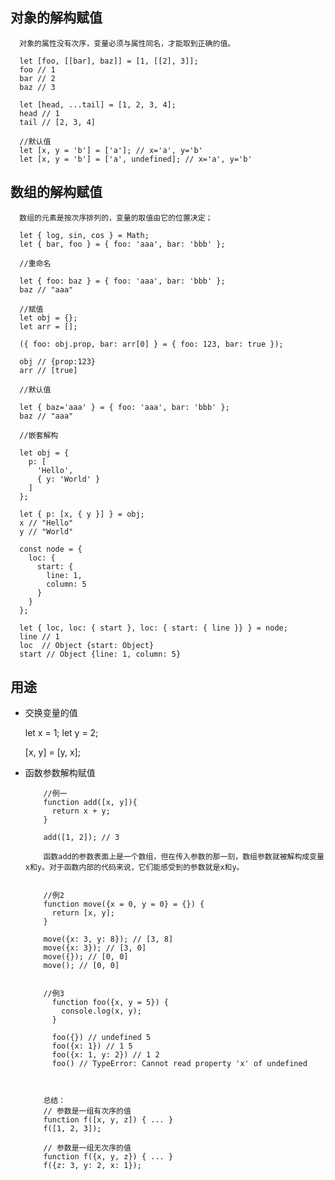## 对象的解构赋值

      对象的属性没有次序，变量必须与属性同名，才能取到正确的值。
      
      let [foo, [[bar], baz]] = [1, [[2], 3]];
      foo // 1
      bar // 2
      baz // 3
      
      let [head, ...tail] = [1, 2, 3, 4];
      head // 1
      tail // [2, 3, 4]
      
      //默认值
      let [x, y = 'b'] = ['a']; // x='a', y='b'
      let [x, y = 'b'] = ['a', undefined]; // x='a', y='b'




## 数组的解构赋值

      数组的元素是按次序排列的，变量的取值由它的位置决定；
      
      let { log, sin, cos } = Math;
      let { bar, foo } = { foo: 'aaa', bar: 'bbb' };
      
      //重命名
      
      let { foo: baz } = { foo: 'aaa', bar: 'bbb' };
      baz // "aaa"
      
      //赋值
      let obj = {};
      let arr = [];

      ({ foo: obj.prop, bar: arr[0] } = { foo: 123, bar: true });

      obj // {prop:123}
      arr // [true]
      
      //默认值 
      
      let { baz='aaa' } = { foo: 'aaa', bar: 'bbb' };
      baz // "aaa"
      
      //嵌套解构
      
      let obj = {
        p: [
          'Hello',
          { y: 'World' }
        ]
      };

      let { p: [x, { y }] } = obj;
      x // "Hello"
      y // "World"
      
      const node = {
        loc: {
          start: {
            line: 1,
            column: 5
          }
        }
      };

      let { loc, loc: { start }, loc: { start: { line }} } = node;
      line // 1
      loc  // Object {start: Object}
      start // Object {line: 1, column: 5}
      
## 用途
- 交换变量的值

    let x = 1;
    let y = 2;

    [x, y] = [y, x];

- 函数参数解构赋值

          //例一
          function add([x, y]){
            return x + y;
          }

          add([1, 2]); // 3

          函数add的参数表面上是一个数组，但在传入参数的那一刻，数组参数就被解构成变量x和y。对于函数内部的代码来说，它们能感受到的参数就是x和y。

          
          //例2
          function move({x = 0, y = 0} = {}) {
            return [x, y];
          }

          move({x: 3, y: 8}); // [3, 8]
          move({x: 3}); // [3, 0]
          move({}); // [0, 0]
          move(); // [0, 0]
          
          
          //例3
            function foo({x, y = 5}) {
              console.log(x, y);
            }

            foo({}) // undefined 5
            foo({x: 1}) // 1 5
            foo({x: 1, y: 2}) // 1 2
            foo() // TypeError: Cannot read property 'x' of undefined



          总结：
          // 参数是一组有次序的值
          function f([x, y, z]) { ... }
          f([1, 2, 3]);

          // 参数是一组无次序的值
          function f({x, y, z}) { ... }
          f({z: 3, y: 2, x: 1});

      
      
      

